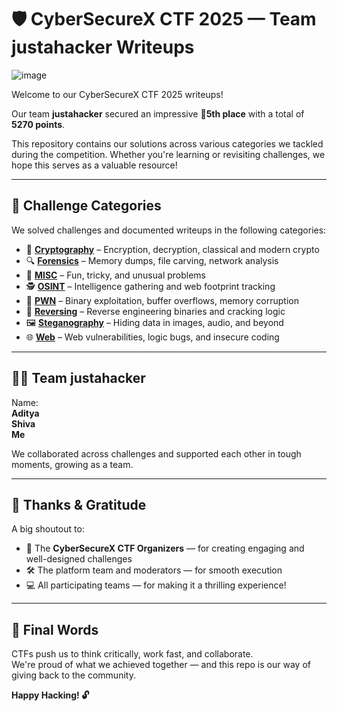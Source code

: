 # 🛡️ CyberSecureX CTF 2025 — Team justahacker Writeups

![image](https://github.com/user-attachments/assets/702c969d-908d-4119-b213-a790673a574b)


Welcome to our CyberSecureX CTF 2025 writeups!

Our team **justahacker** secured an impressive **🏅5th place** with a total of **5270 points**.

This repository contains our solutions across various categories we tackled during the competition. Whether you're learning or revisiting challenges, we hope this serves as a valuable resource!

---

## 🧠 Challenge Categories

We solved challenges and documented writeups in the following categories:

- 🔐 **[Cryptography](./Cryptography)** – Encryption, decryption, classical and modern crypto
- 🔍 **[Forensics](./Forensics)** – Memory dumps, file carving, network analysis
- 🧩 **[MISC](./MISC)** – Fun, tricky, and unusual problems
- 🕵️ **[OSINT](./OSINT)** – Intelligence gathering and web footprint tracking
- 🧨 **[PWN](./PWN)** – Binary exploitation, buffer overflows, memory corruption
- 🔁 **[Reversing](./Reversing)** – Reverse engineering binaries and cracking logic
- 🖼️ **[Steganography](./Steganography)** – Hiding data in images, audio, and beyond
- 🌐 **[Web](./Web)** – Web vulnerabilities, logic bugs, and insecure coding

---

## 🧑‍💻 Team justahacker

 Name: </br>
 **Aditya**      
 **Shiva**       
 **Me**
 
We collaborated across challenges and supported each other in tough moments, growing as a team.

---

## 🙏 Thanks & Gratitude

A big shoutout to:

- 🎯 The **CyberSecureX CTF Organizers** — for creating engaging and well-designed challenges
- 🛠️ The platform team and moderators — for smooth execution
- 💻 All participating teams — for making it a thrilling experience!

---

## 💬 Final Words

CTFs push us to think critically, work fast, and collaborate.  
We're proud of what we achieved together — and this repo is our way of giving back to the community.

**Happy Hacking! 🔓**



